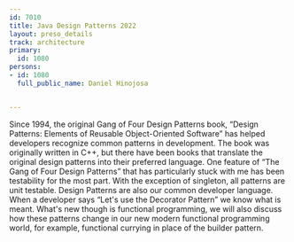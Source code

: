 ---
id: 7010
title: Java Design Patterns 2022
layout: preso_details
track: architecture
primary:
  id: 1080
persons:
- id: 1080
  full_public_name: Daniel Hinojosa

---
Since 1994, the original Gang of Four Design Patterns book, “Design Patterns: Elements of Reusable Object-Oriented Software” has helped developers recognize common patterns in development. The book was originally written in C++, but there have been books that translate the original design patterns into their preferred language. One feature of “The Gang of Four Design Patterns” that has particularly stuck with me has been testability for the most part. With the exception of singleton, all patterns are unit testable. Design Patterns are also our common developer language. When a developer says “Let's use the Decorator Pattern” we know what is meant. What's new though is functional programming, we will also discuss how these patterns change in our new modern functional programming world, for example, functional currying in place of the builder pattern.